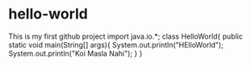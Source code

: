 # hello-world
This is my first github project
import java.io.*;
class HelloWorld{
public static void main(String[] args){
  System.out.println("HElloWorld");
  System.out.println("Koi Masla Nahi");
}
}
